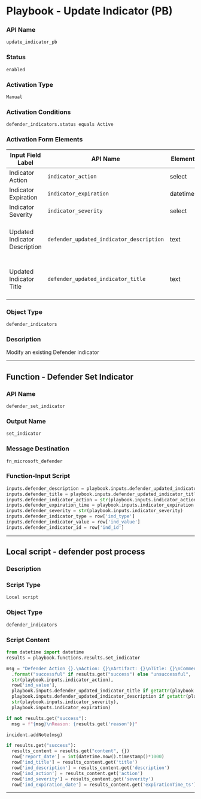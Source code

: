 <!--
    DO NOT MANUALLY EDIT THIS FILE
    THIS FILE IS AUTOMATICALLY GENERATED WITH resilient-sdk codegen
    Generated with resilient-sdk v51.0.2.0.974
-->

# Playbook - Update Indicator (PB)

### API Name
`update_indicator_pb`

### Status
`enabled`

### Activation Type
`Manual`

### Activation Conditions
`defender_indicators.status equals Active`

### Activation Form Elements
| Input Field Label | API Name | Element Type | Tooltip | Requirement |
| ----------------- | -------- | ------------ | ------- | ----------- |
| Indicator Action | `indicator_action` | select | - | Always |
| Indicator Expiration | `indicator_expiration` | datetimepicker | - | Optional |
| Indicator Severity | `indicator_severity` | select | - | Optional |
| Updated Indicator Description | `defender_updated_indicator_description` | text | Leave empty to use existing description | Optional |
| Updated Indicator Title | `defender_updated_indicator_title` | text | Leave empty to use existing title | Optional |

### Object Type
`defender_indicators`

### Description
Modify an existing Defender indicator


---
## Function - Defender Set Indicator

### API Name
`defender_set_indicator`

### Output Name
`set_indicator`

### Message Destination
`fn_microsoft_defender`

### Function-Input Script
```python
inputs.defender_description = playbook.inputs.defender_updated_indicator_description if getattr(playbook.inputs, "defender_updated_indicator_description") else row['ind_description']
inputs.defender_title = playbook.inputs.defender_updated_indicator_title if getattr(playbook.inputs, "defender_updated_indicator_title") else row['ind_title']
inputs.defender_indicator_action = str(playbook.inputs.indicator_action)
inputs.defender_expiration_time = playbook.inputs.indicator_expiration
inputs.defender_severity = str(playbook.inputs.indicator_severity)
inputs.defender_indicator_type = row['ind_type']
inputs.defender_indicator_value = row['ind_value']
inputs.defender_indicator_id = row['ind_id']
```

---

## Local script - defender post process

### Description


### Script Type
`Local script`

### Object Type
`defender_indicators`

### Script Content
```python
from datetime import datetime
results = playbook.functions.results.set_indicator

msg = "Defender Action {}.\nAction: {}\nArtifact: {}\nTitle: {}\nComment: {}\nSeverity: {}\nExpiration: {}"\
  .format("successful" if results.get("success") else "unsuccessful",
  str(playbook.inputs.indicator_action),
  row['ind_value'],
  playbook.inputs.defender_updated_indicator_title if getattr(playbook.inputs, "defender_updated_indicator_title") else row['ind_title'],
  playbook.inputs.defender_updated_indicator_description if getattr(playbook.inputs, "defender_updated_indicator_description") else row['ind_description'],
  str(playbook.inputs.indicator_severity),
  playbook.inputs.indicator_expiration)

if not results.get("success"):
  msg = f"{msg}\nReason: {results.get('reason')}"

incident.addNote(msg)

if results.get("success"):
  results_content = results.get("content", {})
  row['report_date'] = int(datetime.now().timestamp()*1000)
  row['ind_title'] = results_content.get('title')
  row['ind_description'] = results_content.get('description')
  row['ind_action'] = results_content.get('action')
  row['ind_severity'] = results_content.get('severity')
  row['ind_expiration_date'] = results_content.get('expirationTime_ts')
```

---

